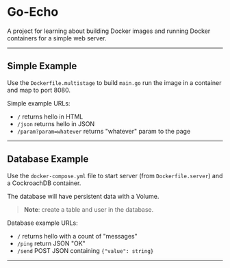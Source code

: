 # Go-Echo

A project for learning about building Docker images and running Docker containers for a simple web server.

---
## Simple Example

Use the `Dockerfile.multistage` to build `main.go` run the image in a container and map to port 8080.

Simple example URLs:
* `/` returns hello in HTML
* `/json` returns hello in JSON
* `/param?param=whatever` returns "whatever" param to the page

---

## Database Example

Use the `docker-compose.yml` file to start server (from `Dockerfile.server`) and a CockroachDB container.

The database will have persistent data with a Volume.

> **Note**: create a table and user in the database.

Database example URLs:
* `/` returns hello with a count of "messages"
* `/ping` return JSON "OK"
* `/send` POST JSON containing `{"value": string}`

---

